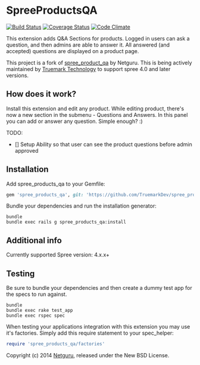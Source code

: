 SpreeProductsQA
===============
[![Build Status](https://travis-ci.org/netguru/spree_products_qa.png)](https://travis-ci.org/netguru/spree_products_qa)
[![Coverage Status](https://coveralls.io/repos/netguru/spree_products_qa/badge.png?branch=master)](https://coveralls.io/r/netguru/spree_products_qa?branch=master)
[![Code Climate](https://codeclimate.com/github/netguru/spree_products_qa.png)](https://codeclimate.com/github/netguru/spree_products_qa)

This extension adds Q&A Sections for products. Logged in users can ask a question, and then admins are able to answer it.
All answered (and accepted) questions are displayed on a product page.

This project is a fork of [spree_product_qa](https://github.com/netguru/spree_products_qa) by Netguru.
This is being actively maintained by [Truemark Technology](https://www.truemark.dev) to support spree 4.0 and later versions.

How does it work?
-------------
Install this extension and edit any product.
While editing product, there's now a new section in the submenu - Questions and Answers.
In this panel you can add or answer any question. Simple enough? :)

TODO:
- [] Setup Ability so that user can see the product questions before admin approved

Installation
------------

Add spree_products_qa to your Gemfile:

```ruby
gem 'spree_products_qa', git: 'https://github.com/TruemarkDev/spree_products_qa.git', branch: 'master'
```

Bundle your dependencies and run the installation generator:

```shell
bundle
bundle exec rails g spree_products_qa:install
```

Additional info
---------------
Currently supported Spree version: 4.x.x+

Testing
-------

Be sure to bundle your dependencies and then create a dummy test app for the specs to run against.

```shell
bundle
bundle exec rake test_app
bundle exec rspec spec
```

When testing your applications integration with this extension you may use it's factories.
Simply add this require statement to your spec_helper:

```ruby
require 'spree_products_qa/factories'
```

Copyright (c) 2014 [Netguru](https://netguru.co), released under the New BSD License.
